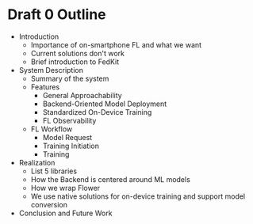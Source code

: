 # Draft 0 Outline

- Introduction
    - Importance of on-smartphone FL and what we want
    - Current solutions don't work
    - Brief introduction to FedKit
- System Description
    - Summary of the system
    - Features
        - General Approachability
        - Backend-Oriented Model Deployment
        - Standardized On-Device Training
        - FL Observability
    - FL Workflow
        - Model Request
        - Training Initiation
        - Training
- Realization
    - List 5 libraries
    - How the Backend is centered around ML models
    - How we wrap Flower
    - We use native solutions for on-device training and
        support model conversion
- Conclusion and Future Work
